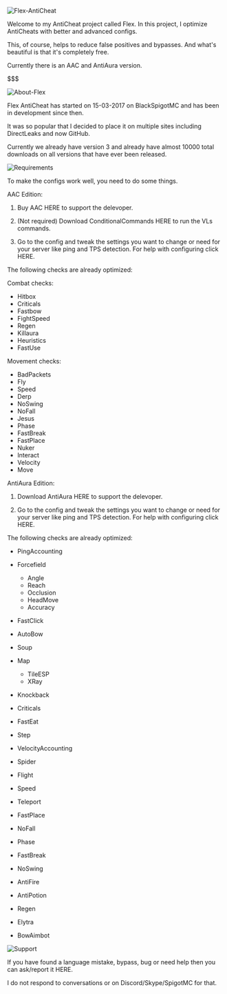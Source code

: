 ![Flex-AntiCheat](https://directleaks.com/attachments/flex-anticheat-png.41191/)

Welcome to my AntiCheat project called Flex. In this project, I optimize AntiCheats with better and advanced configs.

This, of course, helps to reduce false positives and bypasses. And what's beautiful is that it's completely free.

Currently there is an AAC and AntiAura version.

$$$

![About-Flex](https://directleaks.com/attachments/about-flex-png.41190/)

Flex AntiCheat has started on 15-03-2017 on BlackSpigotMC and has been in development since then.

It was so popular that I decided to place it on multiple sites including DirectLeaks and now GitHub.

Currently we already have version 3 and already have almost 10000 total downloads on all versions that have ever been released.


![Requirements](https://directleaks.com/attachments/requirements-png.41192/)

To make the configs work well, you need to do some things.


AAC Edition:

1. Buy AAC HERE to support the delevoper.

2. (Not required) Download ConditionalCommands HERE to run the VLs commands.

3. Go to the config and tweak the settings you want to change or need for your server like ping and TPS detection. For help with configuring click HERE.


The following checks are already optimized:

Combat checks:
* Hitbox
* Criticals
* Fastbow
* FightSpeed
* Regen
* Killaura
* Heuristics
* FastUse

Movement checks:
* BadPackets
* Fly
* Speed
* Derp
* NoSwing
* NoFall
* Jesus
* Phase
* FastBreak
* FastPlace
* Nuker
* Interact
* Velocity
* Move



AntiAura Edition:
1. Download AntiAura HERE to support the delevoper.

2. Go to the config and tweak the settings you want to change or need for your server like ping and TPS detection. For help with configuring click HERE.


The following checks are already optimized:

* PingAccounting
* Forcefield
  * Angle
  * Reach
  * Occlusion
  * HeadMove
  * Accuracy

* FastClick
* AutoBow
* Soup
* Map
  * TileESP
  * XRay

* Knockback
* Criticals
* FastEat
* Step
* VelocityAccounting
* Spider
* Flight
* Speed
* Teleport
* FastPlace
* NoFall
* Phase
* FastBreak
* NoSwing
* AntiFire
* AntiPotion
* Regen
* Elytra
* BowAimbot


![Support](https://directleaks.com/attachments/support-png.41209/)

If you have found a language mistake, bypass, bug or need help then you can ask/report it HERE.

I do not respond to conversations or on Discord/Skype/SpigotMC for that.
